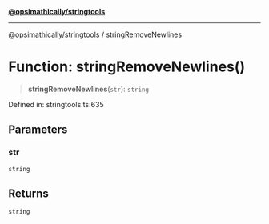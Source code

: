 [**@opsimathically/stringtools**](../README.md)

***

[@opsimathically/stringtools](../README.md) / stringRemoveNewlines

# Function: stringRemoveNewlines()

> **stringRemoveNewlines**(`str`): `string`

Defined in: stringtools.ts:635

## Parameters

### str

`string`

## Returns

`string`
